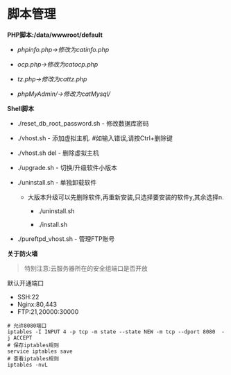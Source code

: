 # 脚本管理

**PHP脚本:/data/wwwroot/default**

* _phpinfo.php-&gt;修改为catinfo.php_

* _ocp.php-&gt;修改为catocp.php_

* _tz.php-&gt;修改为cattz.php_

* _phpMyAdmin/-&gt;修改为catMysql/_

**Shell脚本**

* ./reset\_db\_root\_password.sh - 修改数据库密码

* ./vhost.sh - 添加虚拟主机. \#如输入错误,请按Ctrl+删除键

* ./vhost.sh del - 删除虚拟主机

* ./upgrade.sh - 切换/升级软件小版本

* ./uninstall.sh - 单独卸载软件

  * 大版本升级可以先删除软件,再重新安装,只选择要安装的软件y,其余选择n.

    * ./uninstall.sh

    * ./install.sh

* ./pureftpd\_vhost.sh - 管理FTP账号

**关于防火墙**

> 特别注意:云服务器所在的安全组端口是否开放

默认开通端口

* SSH:22
* Nginx:80,443
* FTP:21,20000:30000

```
# 允许8080端口
iptables -I INPUT 4 -p tcp -m state --state NEW -m tcp --dport 8080  -j ACCEPT
# 保存iptables规则
service iptables save
# 查看iptables规则
iptables -nvL
```



